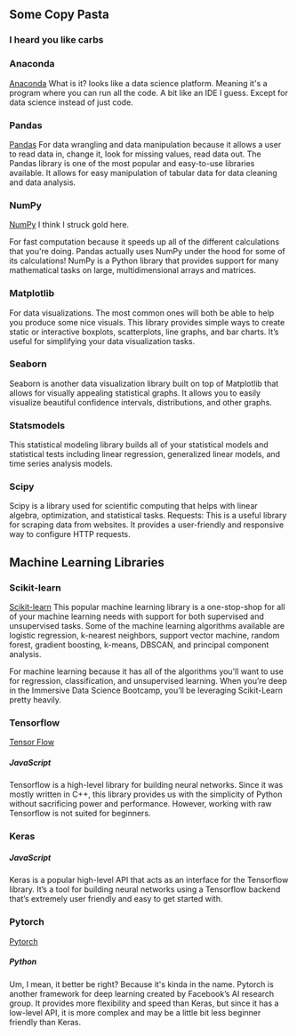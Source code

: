 ## Some Copy Pasta
### I heard you like carbs

### Anaconda
[Anaconda](https://www.anaconda.com/)
What is it? looks like a data science platform. Meaning it's a program where you can run all the code. A bit like an IDE I guess. Except for data science instead of just code.

### Pandas
[Pandas](https://pandas.pydata.org/)
For data wrangling and data manipulation because it allows a user to read data in, change it, look for missing values, read data out. The Pandas library is one of the most popular and easy-to-use libraries available. It allows for easy manipulation of tabular data for data cleaning and data analysis.

### NumPy
[NumPy](https://numpy.org/)
I think I struck gold here.

For fast computation because it speeds up all of the different calculations that you're doing. Pandas actually uses NumPy under the hood for some of its calculations! NumPy is a Python library that provides support for many mathematical tasks on large, multidimensional arrays and matrices.

### Matplotlib
For data visualizations. The most common ones will both be able to help you produce some nice visuals. This library provides simple ways to create static or interactive boxplots, scatterplots, line graphs, and bar charts. It’s useful for simplifying your data visualization tasks.

### Seaborn
Seaborn is another data visualization library built on top of Matplotlib that allows for visually appealing statistical graphs. It allows you to easily visualize beautiful confidence intervals, distributions, and other graphs.

### Statsmodels
This statistical modeling library builds all of your statistical models and statistical tests including linear regression, generalized linear models, and time series analysis models.

### Scipy
Scipy is a library used for scientific computing that helps with linear algebra, optimization, and statistical tasks.
Requests: This is a useful library for scraping data from websites. It provides a user-friendly and responsive way to configure HTTP requests.

## Machine Learning Libraries

### Scikit-learn
[Scikit-learn](https://scikit-learn.org/stable/)
This popular machine learning library is a one-stop-shop for all of your machine learning needs with support for both supervised and unsupervised tasks. Some of the machine learning algorithms available are logistic regression, k-nearest neighbors, support vector machine, random forest, gradient boosting, k-means, DBSCAN, and principal component analysis.

For machine learning because it has all of the algorithms you'll want to use for regression, classification, and unsupervised learning. When you’re deep in the Immersive Data Science Bootcamp, you’ll be leveraging Scikit-Learn pretty heavily.

### Tensorflow
[Tensor Flow](https://www.tensorflow.org/)
##### JavaScript
Tensorflow is a high-level library for building neural networks. Since it was mostly written in C++, this library provides us with the simplicity of Python without sacrificing power and performance. However, working with raw Tensorflow is not suited for beginners.

### Keras 
##### JavaScript
Keras is a popular high-level API that acts as an interface for the Tensorflow library. It’s a tool for building neural networks using a Tensorflow backend that’s extremely user friendly and easy to get started with.

### Pytorch
[Pytorch](https://pytorch.org/)
##### Python
Um, I mean, it better be right? Because it's kinda in the name.
Pytorch is another framework for deep learning created by Facebook’s AI research group. It provides more flexibility and speed than Keras, but since it has a low-level API, it is more complex and may be a little bit less beginner friendly than Keras. 